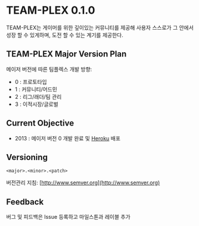# TEAM-PLEX 0.1.0

TEAM-PLEX는 게이머를 위한 깊이있는 커뮤니티를 제공해 사용자 스스로가 그 안에서 성장 할 수 있게하며, 도전 할 수 있는 계기를 제공한다.

## TEAM-PLEX Major Version Plan
메이저 버전에 따른 팀플렉스 개발 방향:
* 0 : 프로토타입
* 1 : 커뮤니티/어드민
* 2 : 리그/래더/팀 관리
* 3 : 이적시장/글로벌

## Current Objective
* 2013 : 메이저 버전 0 개발 완료 및 [Heroku](http://www.heroku.com/) 배포

## Versioning
`<major>.<minor>.<patch>`

버전관리 지침: [http://www.semver.org](http://www.semver.org)

## Feedback
버그 및 피드백은 Issue 등록하고 마일스톤과 레이블 추가
